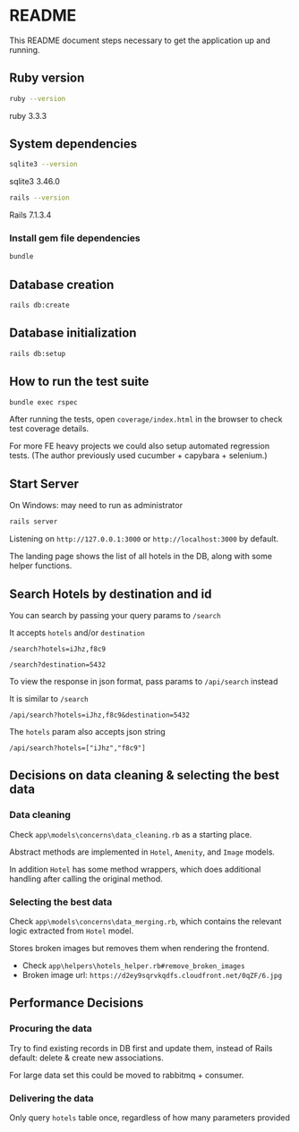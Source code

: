 # README

This README document steps necessary to get the application up and running.

## Ruby version
```sh
ruby --version
```
ruby 3.3.3

## System dependencies
```sh
sqlite3 --version
```
sqlite3 3.46.0

```sh
rails --version
```
Rails 7.1.3.4

### Install gem file dependencies
```sh
bundle
```

## Database creation
```sh
rails db:create
```

## Database initialization
```sh
rails db:setup
```

## How to run the test suite
```sh
bundle exec rspec
```
After running the tests, open `coverage/index.html` in the browser to check test coverage details.

For more FE heavy projects we could also setup automated regression tests. (The author previously used cucumber + capybara + selenium.)

## Start Server
On Windows: may need to run as administrator
```sh
rails server
```
Listening on `http://127.0.0.1:3000` or `http://localhost:3000` by default.

The landing page shows the list of all hotels in the DB, along with some helper functions.

## Search Hotels by destination and id
You can search by passing your query params to `/search`

It accepts `hotels` and/or `destination`
```
/search?hotels=iJhz,f8c9
```
```
/search?destination=5432
```

To view the response in json format, pass params to `/api/search` instead

It is similar to `/search`
```
/api/search?hotels=iJhz,f8c9&destination=5432
```

The `hotels` param also accepts json string
```
/api/search?hotels=["iJhz","f8c9"]
```

## Decisions on data cleaning & selecting the best data

### Data cleaning
Check `app\models\concerns\data_cleaning.rb` as a starting place.

Abstract methods are implemented in `Hotel`, `Amenity`, and `Image` models.

In addition `Hotel` has some method wrappers, which does additional handling after calling the original method.

### Selecting the best data
Check `app\models\concerns\data_merging.rb`, which contains the relevant logic extracted from `Hotel` model.

Stores broken images but removes them when rendering the frontend.
- Check `app\helpers\hotels_helper.rb#remove_broken_images`
- Broken image url: `https://d2ey9sqrvkqdfs.cloudfront.net/0qZF/6.jpg`

## Performance Decisions

### Procuring the data
Try to find existing records in DB first and update them, instead of Rails default: delete & create new associations.

For large data set this could be moved to rabbitmq + consumer.

### Delivering the data
Only query `hotels` table once, regardless of how many parameters provided
